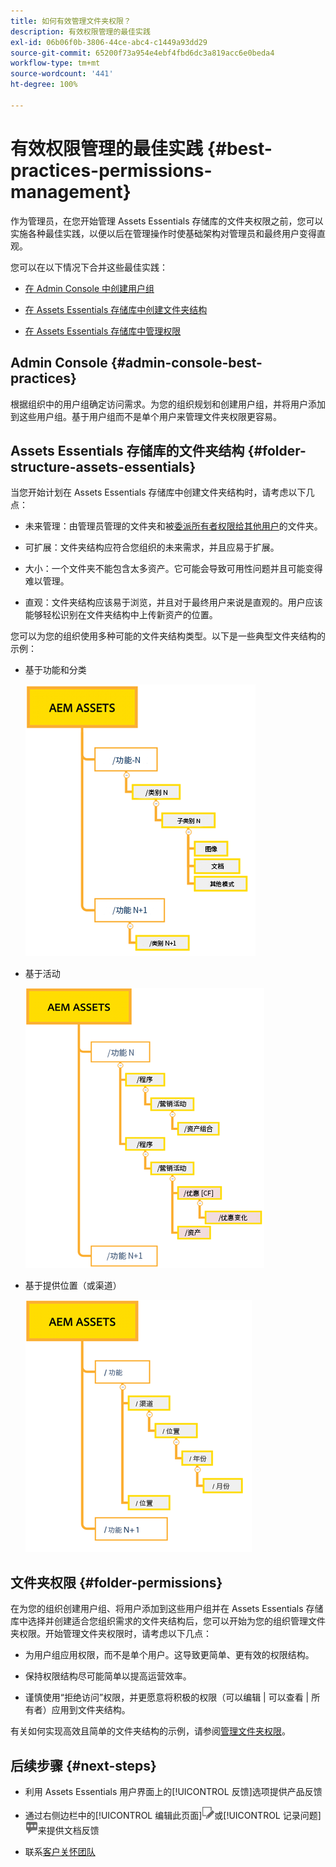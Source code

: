 ```yaml
---
title: 如何有效管理文件夹权限？
description: 有效权限管理的最佳实践
exl-id: 06b06f0b-3806-44ce-abc4-c1449a93dd29
source-git-commit: 65200f73a954e4ebf4fbd6dc3a819acc6e0beda4
workflow-type: tm+mt
source-wordcount: '441'
ht-degree: 100%

---
```


# 有效权限管理的最佳实践 {#best-practices-permissions-management}

作为管理员，在您开始管理 Assets Essentials 存储库的文件夹权限之前，您可以实施各种最佳实践，以便以后在管理操作时使基础架构对管理员和最终用户变得直观。

您可以在以下情况下合并这些最佳实践：

* [在 Admin Console 中创建用户组](#admin-console-best-practices)

* [在 Assets Essentials 存储库中创建文件夹结构](#folder-structure-assets-essentials)

* [在 Assets Essentials 存储库中管理权限](#folder-permissions)

## Admin Console {#admin-console-best-practices}

根据组织中的用户组确定访问需求。为您的组织规划和创建用户组，并将用户添加到这些用户组。基于用户组而不是单个用户来管理文件夹权限更容易。

## Assets Essentials 存储库的文件夹结构 {#folder-structure-assets-essentials}

当您开始计划在 Assets Essentials 存储库中创建文件夹结构时，请考虑以下几点：

* 未来管理：由管理员管理的文件夹和被[委派所有者权限给其他用户](manage-permissions.md##manage-permissions-folders)的文件夹。

* 可扩展：文件夹结构应符合您组织的未来需求，并且应易于扩展。

* 大小：一个文件夹不能包含太多资产。它可能会导致可用性问题并且可能变得难以管理。

* 直观：文件夹结构应该易于浏览，并且对于最终用户来说是直观的。用户应该能够轻松识别在文件夹结构中上传新资产的位置。

您可以为您的组织使用多种可能的文件夹结构类型。以下是一些典型文件夹结构的示例：

* 基于功能和分类

  ![功能和分类](assets/function-categorization.png)

* 基于活动

  ![基于活动](assets/campaign-based.png)

* 基于提供位置（或渠道）

  ![基于提供位置](assets/offer-location.png)


## 文件夹权限 {#folder-permissions}

在为您的组织创建用户组、将用户添加到这些用户组并在 Assets Essentials 存储库中选择并创建适合您组织需求的文件夹结构后，您可以开始为您的组织管理文件夹权限。开始管理文件夹权限时，请考虑以下几点：

* 为用户组应用权限，而不是单个用户。这导致更简单、更有效的权限结构。

* 保持权限结构尽可能简单以提高运营效率。

* 谨慎使用“拒绝访问”权限，并更愿意将积极的权限（可以编辑 | 可以查看 | 所有者）应用到文件夹结构。

有关如何实现高效且简单的文件夹结构的示例，请参阅[管理文件夹权限](manage-permissions.md##manage-permissions-folders)。

## 后续步骤 {#next-steps}

* 利用 Assets Essentials 用户界面上的[!UICONTROL 反馈]选项提供产品反馈

* 通过右侧边栏中的[!UICONTROL 编辑此页面]![编辑页面](assets/do-not-localize/edit-page.png)或[!UICONTROL 记录问题]![创建 GitHub 问题](assets/do-not-localize/github-issue.png)来提供文档反馈

* 联系[客户关怀团队](https://experienceleague.adobe.com/?support-solution=General#support)
